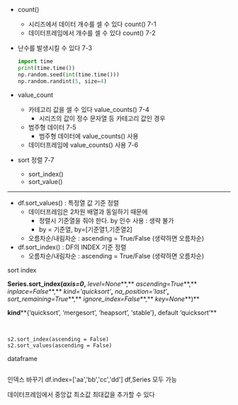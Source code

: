 - count()
  - 시리즈에서 데이터 개수를 셀 수 있다 count() 7-1
  - 데이터프레임에서 개수를 셀 수 있다 count() 7-2



- 난수를 발생시킬 수 있다 7-3 

  ```python
  import time
  print(time.time())
  np.random.seed(int(time.time()))
  np.random.randint(5, size=4)
  ```

  

- value_count

  - 카테고리 값을 셀 수 있다 value_counts() 7-4
    - 시리즈의 값이 정수 문자열 등 카테고리 값인 경우
  - 범주형 데이터 7-5
    - 범주형 데이터에 value_counts() 사용
  - 데이터프레임에 value_counts() 사용 7-6

- sort 정렬 7-7

  - sort_index()
  - sort_value()

---

- df.sort_values() : 특정열 값 기준 정렬
    - 데이터프레임은 2차원 배열과 동일하기 때문에
        - 정렬시 기준열을 줘야 한다. by 인수 사용 : 생략 불가
        - by = 기준열, by=[기준열1,기준열2]
    - 오름차순/내림차순 : ascending = True/False (생략하면 오름차순)
- df.sort_index() : DF의 INDEX 기준 정렬
    - 오름차순/내림차순 : ascending = True/False (생략하면 오름차순)



sort index

**Series.****sort_index****(***axis=0***,** *level=None***,** *ascending=True***,** *inplace=False***,** *kind='quicksort'***,** *na_position='last'***,** *sort_remaining=True***,** *ignore_index=False***,** *key=None***)**

**kind****{‘quicksort’, ‘mergesort’, ‘heapsort’, ‘stable’}, default ‘quicksort’**

​	

```
s2.sort_index(ascending = False)
s2.sort_values(ascending = False)
```



dataframe

```python
```

인덱스 바꾸기 df.index=['aa','bb','cc','dd'] df,Series 모두 가능



데이터프레임에서 중앙값 최소값 최대값을 추가할 수 있다